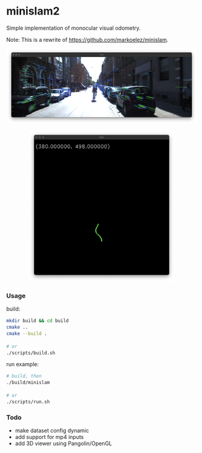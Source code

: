 # minislam2

Simple implementation of monocular visual odometry.

Note: This is a rewrite of https://github.com/markoelez/minislam.

<p align="center">
    <img src="https://github.com/markoelez/minislam2/blob/master/img/img.png?raw=true" height="200" alt="img">
</p>
<p align="center">
<img src="https://github.com/markoelez/minislam2/blob/master/img/map.png?raw=true" height="400" alt="img">
</p>


### Usage

build:
```sh
mkdir build && cd build
cmake ..
cmake --build .

# or
./scripts/build.sh
```

run example:
```sh
# build, then
./build/minislam

# or
./scripts/run.sh
```


### Todo
- make dataset config dynamic
- add support for mp4 inputs
- add 3D viewer using Pangolin/OpenGL